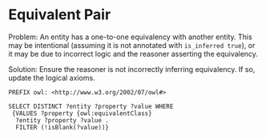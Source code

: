 # Equivalent Pair

Problem: An entity has a one-to-one equivalency with another entity. This may be intentional (assuming it is not annotated with `is_inferred true`), or it may be due to incorrect logic and the reasoner asserting the equivalency.

Solution: Ensure the reasoner is not incorrectly inferring equivalency. If so, update the logical axioms.

```sparql
PREFIX owl: <http://www.w3.org/2002/07/owl#>

SELECT DISTINCT ?entity ?property ?value WHERE
 {VALUES ?property {owl:equivalentClass}
  ?entity ?property ?value .
  FILTER (!isBlank(?value))}
```
